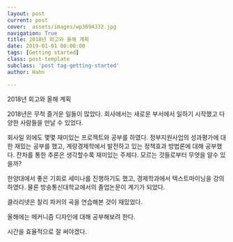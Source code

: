 ```yaml
---
layout: post
current: post
cover:  assets/images/wp3694332.jpg
navigation: True
title: 2018년 회고와 올해 계획
date: 2019-01-01 00:00:00
tags: [Getting started]
class: post-template
subclass: 'post tag-getting-started'
author: Hahn

---
```


2018년 회고와 올해 계획

2018년은 무척 즐거운 일들이 많았다. 회사에서는 새로운 부서에서 일하기 시작했고 다양한 사람들을 만날 수 있었다.

회사일 외에도 몇몇 재미있는 프로젝트와 공부를 하였다. 정부지원사업의 성과평가에 대한 재밌는 공부를 했고, 계량경제학에서 발전하고 있는 정책효과 방법론에 대해 공부했다. 잔차를 통한 추론은 생각할수록 재미있는 주제다. 모르는 것들로부터 무엇을 알수 있을까?

한양대에서 좋은 기회로 세미나를 진행하기도 했고, 경제학과에서 텍스트마이닝을 강의하였다. 물론 방송통신대학교에서의 졸업논문이 계기가 되었다.

클라리넷은 찰리 파커의 곡을 연습해본 것이 재밌었다.

올해에는 메커니즘 디자인에 대해 공부해보려 한다.

시간을 효율적으로 잘 써야겠다.





